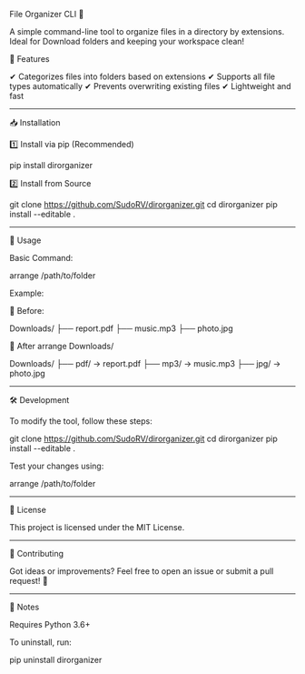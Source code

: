 File Organizer CLI 📂

A simple command-line tool to organize files in a directory by extensions. Ideal for Download folders and keeping your workspace clean!

🚀 Features

✔ Categorizes files into folders based on extensions
✔ Supports all file types automatically
✔ Prevents overwriting existing files
✔ Lightweight and fast


---

📥 Installation

1️⃣ Install via pip (Recommended)

pip install dirorganizer

2️⃣ Install from Source

git clone https://github.com/SudoRV/dirorganizer.git
cd dirorganizer
pip install --editable .


---

🔧 Usage

Basic Command:

arrange /path/to/folder

Example:

📂 Before:

Downloads/
├── report.pdf
├── music.mp3
├── photo.jpg

📂 After arrange Downloads/

Downloads/
├── pdf/   → report.pdf
├── mp3/   → music.mp3
├── jpg/   → photo.jpg


---

🛠 Development

To modify the tool, follow these steps:

git clone https://github.com/SudoRV/dirorganizer.git
cd dirorganizer
pip install --editable .

Test your changes using:

arrange /path/to/folder


---

📄 License

This project is licensed under the MIT License.


---

🤝 Contributing

Got ideas or improvements? Feel free to open an issue or submit a pull request! 🚀


---

📌 Notes

Requires Python 3.6+

To uninstall, run:

pip uninstall dirorganizer